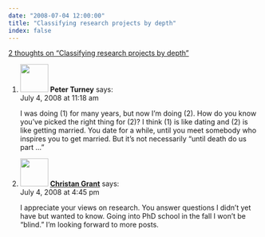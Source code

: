```yaml
---
date: "2008-07-04 12:00:00"
title: "Classifying research projects by depth"
index: false
---
```


[2 thoughts on &ldquo;Classifying research projects by depth&rdquo;](/lemire/blog/2008/07-04-classifying-research-projects-by-depth)

<ol class="comment-list">
<li id="comment-49996" class="comment even thread-even depth-1">
<div class="comment-author vcard">
<img alt src="https://secure.gravatar.com/avatar/eb2d858a6ccea692bf677ad2c66623ad?s=56&#038;d=mm&#038;r=g" srcset="https://secure.gravatar.com/avatar/eb2d858a6ccea692bf677ad2c66623ad?s=112&#038;d=mm&#038;r=g 2x" class="avatar avatar-56 photo" height="56" width="56" decoding="async" /> <b class="fn">Peter Turney</b> <span class="says">says:</span> </div>
<div class="comment-metadata"><time datetime="2008-07-04T11:18:06+00:00">July 4, 2008 at 11:18 am</time></a> </div>
<div class="comment-content">
<p>I was doing (1) for many years, but now I&rsquo;m doing (2). How do you know you&rsquo;ve picked the right thing for (2)? I think (1) is like dating and (2) is like getting married. You date for a while, until you meet somebody who inspires you to get married. But it&rsquo;s not necessarily &ldquo;until death do us part &#8230;&rdquo;</p>
</div>
</li>
<li id="comment-49997" class="comment odd alt thread-odd thread-alt depth-1">
<div class="comment-author vcard">
<img alt src="https://secure.gravatar.com/avatar/d46affa26bb4e732f1b1b119cb817a11?s=56&#038;d=mm&#038;r=g" srcset="https://secure.gravatar.com/avatar/d46affa26bb4e732f1b1b119cb817a11?s=112&#038;d=mm&#038;r=g 2x" class="avatar avatar-56 photo" height="56" width="56" decoding="async" /> <b class="fn"><a href="http://blog.christangrant.com/" class="url" rel="ugc external nofollow">Christan Grant</a></b> <span class="says">says:</span> </div>
<div class="comment-metadata"><time datetime="2008-07-04T16:45:32+00:00">July 4, 2008 at 4:45 pm</time></a> </div>
<div class="comment-content">
<p>I appreciate your views on research. You answer questions I didn&rsquo;t yet have but wanted to know. Going into PhD school in the fall I won&rsquo;t be &ldquo;blind.&rdquo; I&rsquo;m looking forward to more posts.</p>
</div>
</li>
</ol>
